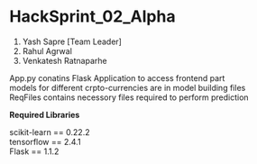 # HackSprint_02_Alpha
1) Yash Sapre [Team Leader]<br />
2) Rahul Agrwal<br />
3) Venkatesh Ratnaparhe<br />


App.py conatins Flask Application to access frontend part <br />
models for different crpto-currencies are in model building files <br />
ReqFiles contains necessory files required to perform prediction <br />

<b> Required Libraries </b>

scikit-learn == 0.22.2 <br />
tensorflow == 2.4.1 <br />
Flask == 1.1.2
